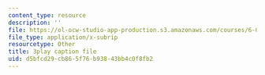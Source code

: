 ```yaml
---
content_type: resource
description: ''
file: https://ol-ocw-studio-app-production.s3.amazonaws.com/courses/6-004-computation-structures-spring-2017/d5bfcd29cb865f76b93843bb4c0f8fb2_q30W7ApRqjI.vtt
file_type: application/x-subrip
resourcetype: Other
title: 3play caption file
uid: d5bfcd29-cb86-5f76-b938-43bb4c0f8fb2
---
```

